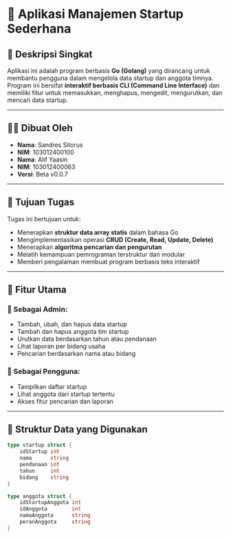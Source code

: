 # 🚀 Aplikasi Manajemen Startup Sederhana

## 📌 Deskripsi Singkat

Aplikasi ini adalah program berbasis **Go (Golang)** yang dirancang untuk membantu pengguna dalam mengelola data startup dan anggota timnya. Program ini bersifat **interaktif berbasis CLI (Command Line Interface)** dan memiliki fitur untuk memasukkan, menghapus, mengedit, mengurutkan, dan mencari data startup.

---

## 👨‍💻 Dibuat Oleh

- **Nama**: Sandres Sitorus
- **NIM**: 103012400100
- **Nama**: Alif Yaasin
- **NIM**: 103012400063
- **Versi**: Beta v0.0.7  

---

## 🎯 Tujuan Tugas

Tugas ini bertujuan untuk:
- Menerapkan **struktur data array statis** dalam bahasa Go
- Mengimplementasikan operasi **CRUD (Create, Read, Update, Delete)**
- Menerapkan **algoritma pencarian dan pengurutan**
- Melatih kemampuan pemrograman terstruktur dan modular
- Memberi pengalaman membuat program berbasis teks interaktif

---

## 🧩 Fitur Utama

### 🔧 Sebagai Admin:
- Tambah, ubah, dan hapus data startup
- Tambah dan hapus anggota tim startup
- Urutkan data berdasarkan tahun atau pendanaan
- Lihat laporan per bidang usaha
- Pencarian berdasarkan nama atau bidang

### 👤 Sebagai Pengguna:
- Tampilkan daftar startup
- Lihat anggota dari startup tertentu
- Akses fitur pencarian dan laporan

---

## 💾 Struktur Data yang Digunakan

```go
type startup struct {
    idStartup int
    nama      string
    pendanaan int
    tahun     int
    bidang    string
}

type anggota struct {
    idStartupAnggota int
    idAnggota        int
    namaAnggota      string
    peranAnggota     string
}
